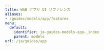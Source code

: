 ```yaml
---
title: W&B アプリ UI リファレンス
aliases:
- /guides/models/app/features
menu:
  default:
    identifier: ja-guides-models-app-_index
    parent: models
url: /ja/guides/app
---
```


